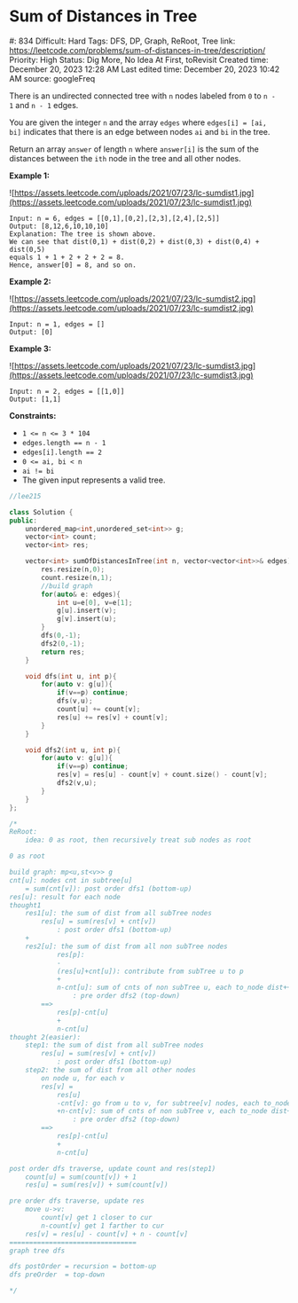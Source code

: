 # Sum of Distances in Tree

#: 834
Difficult: Hard
Tags: DFS, DP, Graph, ReRoot, Tree
link: https://leetcode.com/problems/sum-of-distances-in-tree/description/
Priority: High
Status: Dig More, No Idea At First, toRevisit
Created time: December 20, 2023 12:28 AM
Last edited time: December 20, 2023 10:42 AM
source: googleFreq

There is an undirected connected tree with `n` nodes labeled from `0` to `n - 1` and `n - 1` edges.

You are given the integer `n` and the array `edges` where `edges[i] = [ai, bi]` indicates that there is an edge between nodes `ai` and `bi` in the tree.

Return an array `answer` of length `n` where `answer[i]` is the sum of the distances between the `ith` node in the tree and all other nodes.

**Example 1:**

![https://assets.leetcode.com/uploads/2021/07/23/lc-sumdist1.jpg](https://assets.leetcode.com/uploads/2021/07/23/lc-sumdist1.jpg)

```
Input: n = 6, edges = [[0,1],[0,2],[2,3],[2,4],[2,5]]
Output: [8,12,6,10,10,10]
Explanation: The tree is shown above.
We can see that dist(0,1) + dist(0,2) + dist(0,3) + dist(0,4) + dist(0,5)
equals 1 + 1 + 2 + 2 + 2 = 8.
Hence, answer[0] = 8, and so on.

```

**Example 2:**

![https://assets.leetcode.com/uploads/2021/07/23/lc-sumdist2.jpg](https://assets.leetcode.com/uploads/2021/07/23/lc-sumdist2.jpg)

```
Input: n = 1, edges = []
Output: [0]

```

**Example 3:**

![https://assets.leetcode.com/uploads/2021/07/23/lc-sumdist3.jpg](https://assets.leetcode.com/uploads/2021/07/23/lc-sumdist3.jpg)

```
Input: n = 2, edges = [[1,0]]
Output: [1,1]

```

**Constraints:**

- `1 <= n <= 3 * 104`
- `edges.length == n - 1`
- `edges[i].length == 2`
- `0 <= ai, bi < n`
- `ai != bi`
- The given input represents a valid tree.

```cpp
//lee215

class Solution {
public:
    unordered_map<int,unordered_set<int>> g;
    vector<int> count;
    vector<int> res;

    vector<int> sumOfDistancesInTree(int n, vector<vector<int>>& edges) {
        res.resize(n,0);
        count.resize(n,1);
        //build graph
        for(auto& e: edges){
            int u=e[0], v=e[1];
            g[u].insert(v);
            g[v].insert(u);
        }
        dfs(0,-1);
        dfs2(0,-1);
        return res;
    }

    void dfs(int u, int p){
        for(auto v: g[u]){
            if(v==p) continue;
            dfs(v,u);
            count[u] += count[v];
            res[u] += res[v] + count[v];
        }
    }

    void dfs2(int u, int p){
        for(auto v: g[u]){
            if(v==p) continue;
            res[v] = res[u] - count[v] + count.size() - count[v];
            dfs2(v,u);
        }
    }
};

/*
ReRoot:
    idea: 0 as root, then recursively treat sub nodes as root

0 as root

build graph: mp<u,st<v>> g
cnt[u]: nodes cnt in subtree[u]
    = sum(cnt[v]): post order dfs1 (bottom-up)
res[u]: result for each node
thought1
    res1[u]: the sum of dist from all subTree nodes
        res[u] = sum(res[v] + cnt[v])
            : post order dfs1 (bottom-up)
    +
    res2[u]: the sum of dist from all non subTree nodes
            res[p]: 
            -
            (res[u]+cnt[u]): contribute from subTree u to p
            +
            n-cnt[u]: sum of cnts of non subTree u, each to_node dist++
                : pre order dfs2 (top-down)
        ==>
            res[p]-cnt[u]
            +
            n-cnt[u]
thought 2(easier):
    step1: the sum of dist from all subTree nodes
        res[u] = sum(res[v] + cnt[v])
            : post order dfs1 (bottom-up)
    step2: the sum of dist from all other nodes
        on node u, for each v
        res[v] =
            res[u]
            -cnt[v]: go from u to v, for subtree[v] nodes, each to_node dist--
            +n-cnt[v]: sum of cnts of non subTree v, each to_node dist++
                : pre order dfs2 (top-down)
        ==>
            res[p]-cnt[u]
            +
            n-cnt[u]

post order dfs traverse, update count and res(step1)
    count[u] = sum(count[v]) + 1
    res[u] = sum(res[v]) + sum(count[v])

pre order dfs traverse, update res
    move u->v:
        count[v] get 1 closer to cur
        n-count[v] get 1 farther to cur
    res[v] = res[u] - count[v] + n - count[v]
================================
graph tree dfs

dfs postOrder = recursion = bottom-up
dfs preOrder  = top-down

*/
```